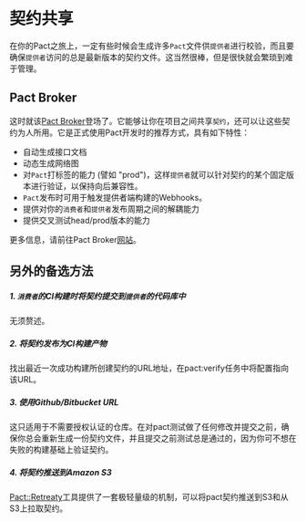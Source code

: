 # 契约共享

在你的Pact之旅上，一定有些时候会生成许多`Pact`文件供`提供者`进行校验，而且要确保`提供者`访问的总是最新版本的契约文件。这当然很棒，但是很快就会繁琐到难于管理。

## Pact Broker

这时就该[Pact Broker](https://github.com/bethesque/pact_broker)登场了。它能够让你在项目之间共享`契约`，还可以让这些契约为人所用。它是正式使用Pact开发时的推荐方式，具有如下特性：

* 自动生成接口文档
* 动态生成网络图
* 对`Pact`打标签的能力 (譬如 "prod")，这样`提供者`就可以针对契约的某个固定版本进行验证，以保持向后兼容性。
* `Pact`发布时可用于触发提供者端构建的Webhooks。
* 提供对你的`消费者`和`提供者`发布周期之间的解耦能力
* 提供交叉测试head/prod版本的能力

更多信息，请前往Pact Broker[网站](https://github.com/bethesque/pact_broker)。

## 另外的备选方法

##### 1. `消费者`的CI构建时将契约提交到`提供者`的代码库中

无须赘述。

##### 2. 将契约发布为CI构建产物

找出最近一次成功构建所创建契约的URL地址，在pact:verify任务中将配置指向该URL。

##### 3. 使用Github/Bitbucket URL

这只适用于不需要授权认证的仓库。在对pact测试做了任何修改并提交之前，确保你总会重新生成一份契约文件，并且提交之前测试总是通过的，因为你可不想在失败的构建基础上验证契约。

##### 4. 将契约推送到Amazon S3

[Pact::Retreaty](https://github.com/fairfaxmedia/pact-retreaty)工具提供了一套极轻量级的机制，可以将pact契约推送到S3和从S3上拉取契约。
